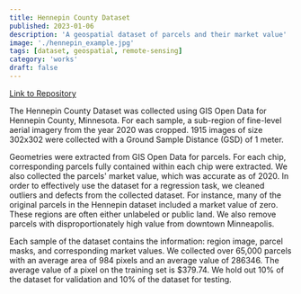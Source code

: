 ```yaml
---
title: Hennepin County Dataset
published: 2023-01-06
description: 'A geospatial dataset of parcels and their market value'
image: './hennepin_example.jpg'
tags: [dataset, geospatial, remote-sensing]
category: 'works'
draft: false 
---
```


[Link to Repository](https://github.com/cgarchbold/GISGather)

The Hennepin County Dataset was collected using GIS Open Data for Hennepin County, Minnesota. For each sample, a sub-region of fine-level aerial imagery from the year 2020 was cropped. 1915 images of size 302x302 were collected with a Ground Sample Distance (GSD) of 1 meter. 

Geometries were extracted from GIS Open Data for parcels. For each chip, corresponding parcels fully contained within each chip were extracted. We also collected the parcels' market value, which was accurate as of 2020. In order to effectively use the dataset for a regression task, we cleaned outliers and defects from the collected dataset. For instance, many of the original parcels in the Hennepin dataset included a market value of zero. These regions are often either unlabeled or public land. We also remove parcels with disproportionately high value from downtown Minneapolis. 

Each sample of the dataset contains the information: region image, parcel masks, and corresponding market values. We collected over 65,000 parcels with an average area of 984 pixels and an average value of 286346. The average value of a pixel on the training set is $379.74. We hold out 10% of the dataset for validation and 10% of the dataset for testing.
